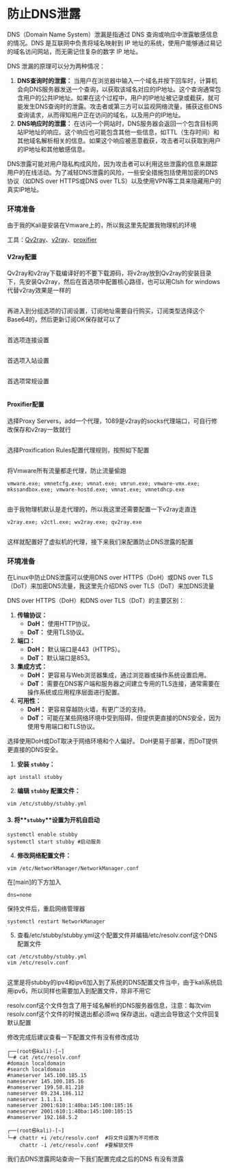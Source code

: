 # 防止DNS泄露

DNS（Domain Name System）泄漏是指通过 DNS 查询或响应中泄露敏感信息的情况。DNS 是互联网中负责将域名映射到 IP 地址的系统，使用户能够通过易记的域名访问网站，而无需记住复杂的数字 IP 地址。

DNS 泄漏的原理可以分为两种情况：

1. **DNS查询时的泄露：** 当用户在浏览器中输入一个域名并按下回车时，计算机会向DNS服务器发送一个查询，以获取该域名对应的IP地址。这个查询通常包含用户的公共IP地址。如果在这个过程中，用户的IP地址被记录或截获，就可能发生DNS查询时的泄露。攻击者或第三方可以监视网络流量，捕获这些DNS查询请求，从而得知用户正在访问的域名，以及用户的IP地址。
2. **DNS响应时的泄露：** 在访问一个网站时，DNS服务器会返回一个包含目标网站IP地址的响应。这个响应也可能包含其他一些信息，如TTL（生存时间）和其他域名解析相关的信息。如果这个响应被恶意截获，攻击者可以获取到用户的IP地址和其他敏感信息。

DNS泄露可能对用户隐私构成风险，因为攻击者可以利用这些泄露的信息来跟踪用户的在线活动。为了减轻DNS泄露的风险，一些安全措施包括使用加密的DNS协议（如DNS over HTTPS或DNS over TLS）以及使用VPN等工具来隐藏用户的真实IP地址。

### 环境准备

由于我的Kali是安装在Vmware上的，所以我这里先配置我物理机的环境

工具：[Qv2ray](https://github.com/Qv2ray/Qv2ray)、[v2ray](https://github.com/v2ray/v2ray-core)、[proxifier](https://www.proxifier.com/)

#### V2ray配置

Qv2ray和v2ray下载编译好的不要下载源码，将v2ray放到Qv2ray的安装目录下，先安装Qv2ray，然后在首选项中配置核心路径，也可以用Clsh for windows 代替v2ray效果是一样的

<figure><img src="../.gitbook/assets/image (2) (1) (1) (1).png" alt=""><figcaption></figcaption></figure>

再进入到分组选项的订阅设置，订阅地址需要自行购买，订阅类型选择这个Base64的，然后更新订阅OK保存就可以了

<figure><img src="../.gitbook/assets/image (2) (1) (1) (1) (1).png" alt=""><figcaption></figcaption></figure>

首选项连接设置

<figure><img src="../.gitbook/assets/image (96).png" alt=""><figcaption></figcaption></figure>

首选项入站设置

<figure><img src="../.gitbook/assets/image (97).png" alt=""><figcaption></figcaption></figure>

首选项常规设置

<figure><img src="../.gitbook/assets/image (98).png" alt=""><figcaption></figcaption></figure>

#### Proxifier配置

选择Proxy Servers，add一个代理，1089是v2ray的socks代理端口，可自行修改保存和v2ray一致就行

<figure><img src="../.gitbook/assets/image (3) (1) (1) (1).png" alt=""><figcaption></figcaption></figure>

选择Proxification  Rules配置代理规则，按照如下配置

<figure><img src="../.gitbook/assets/image (4) (1) (1) (1).png" alt=""><figcaption></figcaption></figure>

将Vmware所有流量都走代理，防止流量偷跑

```
vmware.exe; vmnetcfg.exe; vmnat.exe; vmrun.exe; vmware-vmx.exe; mkssandbox.exe; vmware-hostd.exe; vmnat.exe; vmnetdhcp.exe
```

<figure><img src="../.gitbook/assets/image (5) (1) (1).png" alt=""><figcaption></figcaption></figure>

由于我物理机默认是走代理的，所以我这里还需要配置一下v2ray走直连

```
v2ray.exe; v2ctl.exe; wv2ray.exe; qv2ray.exe
```

<figure><img src="../.gitbook/assets/image (6) (1) (1).png" alt=""><figcaption></figcaption></figure>

这样就配置好了虚拟机的代理，接下来我们来配置防止DNS泄露的配置



### 环境准备

在Linux中防止DNS泄露可以使用DNS over HTTPS（DoH）或DNS over TLS（DoT）来加密DNS流量，我这里先介绍DNS over TLS（DoT）来加DNS流量

DNS over HTTPS（DoH）和DNS over TLS（DoT）的主要区别：

1. **传输协议：**
   * **DoH：** 使用HTTP协议。
   * **DoT：** 使用TLS协议。
2. **端口：**
   * **DoH：** 默认端口是443（HTTPS）。
   * **DoT：** 默认端口是853。
3. **集成方式：**
   * **DoH：** 更容易与Web浏览器集成，通过浏览器或操作系统设置启用。
   * **DoT：** 需要在DNS客户端和服务器之间建立专用的TLS连接，通常需要在操作系统或应用程序层面进行配置。
4. **可用性：**
   * **DoH：** 更容易穿越防火墙，有更广泛的支持。
   * **DoT：** 可能在某些网络环境中受到阻碍，但提供更直接的DNS安全，因为使用专用端口和TLS协议。

选择使用DoH或DoT取决于网络环境和个人偏好。 DoH更易于部署，而DoT提供更直接的DNS安全。

1. **安装 `stubby`：**

```
apt install stubby
```

2. **编辑 `stubby` 配置文件：**

```
vim /etc/stubby/stubby.yml
```

#### 3. 将**`stubby`**设置为开机自启动

```
systemctl enable stubby
systemctl start stubby #启动服务
```

4. **修改网络配置文件：**

```
vim /etc/NetworkManager/NetworkManager.conf
```

在\[main]的下方加入

```
dns=none
```

保持文件后，重启网络管理器

```
systemctl restart NetworkManager
```

5. 查看/etc/stubby/stubby.yml这个配置文件并编辑/etc/resolv.conf这个DNS 配置文件

```
cat /etc/stubby/stubby.yml
vim /etc/resolv.conf
```

<figure><img src="../.gitbook/assets/image (93).png" alt=""><figcaption></figcaption></figure>

这里是将stubby的ipv4和ipv6加入到了系统的DNS配置文件当中，由于kali系统启用ipv6，所以同样也需要加入到配置文件，除非不用它

resolv.conf这个文件包含了用于域名解析的DNS服务器信息，注意：每次vim resolv.conf这个文件的时候退出都必须wq 保存退出，q退出会导致这个文件回复默认配置

修改完成后建议查看一下配置文件有没有修改成功

```
┌──(root㉿kali)-[~]
└─# cat /etc/resolv.conf
#domain localdomain
#search localdomain
#nameserver 145.100.185.15
nameserver 145.100.185.16
#nameserver 199.58.81.218
nameserver 89.234.186.112
nameserver 1.1.1.1
nameserver 2001:610:1:40ba:145:100:185:16
nameserver 2001:610:1:40ba:145:100:185:15
#nameserver 192.168.5.2

┌──(root㉿kali)-[~]
└─# chattr +i /etc/resolv.conf  #将文件设置为不可修改
    chattr -i /etc/resolv.conf  #要解锁文件
```

我们去DNS泄露网站查询一下我们配置完成之后的DNS 有没有泄露

<figure><img src="../.gitbook/assets/image (94).png" alt=""><figcaption></figcaption></figure>

<figure><img src="../.gitbook/assets/image (95).png" alt=""><figcaption></figcaption></figure>
